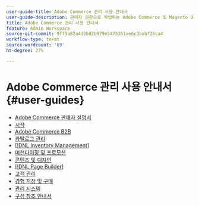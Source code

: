 ```yaml
---
user-guide-title: Adobe Commerce 관리 사용 안내서
user-guide-description: 관리자 권한으로 작업하는 Adobe Commerce 및 Magento Open Source 판매자를 위한 설명서 및 리소스입니다.
title: Adobe Commerce 관리 사용 안내서
feature: Admin Workspace
source-git-commit: 9ff5a82a4d3bd2b979e5475351ae6c3babf26ca4
workflow-type: tm+mt
source-wordcount: '69'
ht-degree: 27%

---
```


# Adobe Commerce 관리 사용 안내서 {#user-guides}

- [Adobe Commerce 판매자 설명서](home.md)
- [시작](https://experienceleague.adobe.com/docs/commerce-admin/start/guide-overview.html)
- [Adobe Commerce B2B](https://experienceleague.adobe.com/docs/commerce-admin/b2b/guide-overview.html)
- [카탈로그 관리](https://experienceleague.adobe.com/docs/commerce-admin/catalog/guide-overview.html)
- [[!DNL Inventory Management]](https://experienceleague.adobe.com/docs/commerce-admin/inventory/guide-overview.html)
- [머천다이징 및 프로모션](https://experienceleague.adobe.com/docs/commerce-admin/marketing/guide-overview.html)
- [콘텐츠 및 디자인](https://experienceleague.adobe.com/docs/commerce-admin/content-design/guide-overview.html)
- [[!DNL Page Builder]](https://experienceleague.adobe.com/docs/commerce-admin/page-builder/guide-overview.html)
- [고객 관리](https://experienceleague.adobe.com/docs/commerce-admin/customers/guide-overview.html)
- [경험 저장 및 구매](https://experienceleague.adobe.com/docs/commerce-admin/stores-sales/guide-overview.html)
- [관리 시스템](https://experienceleague.adobe.com/docs/commerce-admin/systems/guide-overview.html)
- [구성 참조 안내서](https://experienceleague.adobe.com/docs/commerce-admin/config/guide-overview.html)
